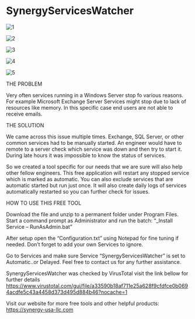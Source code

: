 # SynergyServicesWatcher




![1](https://user-images.githubusercontent.com/94911727/158199894-092228a9-f731-42d6-bef4-f6013be55ad3.jpg)


![2](https://user-images.githubusercontent.com/94911727/158199920-18ca86b0-0562-47b2-9ba7-7cf97810a3f6.jpg)



![3](https://user-images.githubusercontent.com/94911727/158199933-07a9eea6-8db6-46e8-93db-7b4e347aa9af.jpg)



![4](https://user-images.githubusercontent.com/94911727/158199940-b0c58a0f-b496-4070-a123-422cf3c91fee.jpg)


![5](https://user-images.githubusercontent.com/94911727/158199949-97ab049e-ae33-4af2-ac4f-660cee2ff429.jpg)



THE PROBLEM

Very often services running in a Windows Server stop fo various reasons.
For example Microsoft Exchange Server Services might stop due to lack of resources like memory.
In this specific case end users are not able to receive emails.


THE SOLUTION

We came across this issue multiple times.
Exchange, SQL Server, or other common services had to be manually started.
An engineer would have to remote to a server check which service was down and then try to start it.
During late hours it was impossible to know the status of services.

So we created a tool specific for our needs that we are sure will also help other fellow engineers.
This free application will restart any stopped service which is marked as automatic.
You can also exclude services that are automatic started but run just once.
It will also create daily logs of services automatically restarted so you can further check for issues. 


HOW TO USE THIS FREE TOOL

Download the file and unzip to a permanent folder under Program Files.
Start a command prompt as Administrator and run the batch: “_Install Service – RunAsAdmin.bat”

After setup open the “Configuration.txt” using Notepad for fine tuning if needed.
Don’t forget to add your own Services to ignore.

Go to Services and make sure Service “SynergyServicesWatcher” is set to Automatic..or Delayed.
Feel free to contact us for any further assistance.

SynergyServicesWatcher was checked by VirusTotal visit the link bellow for further details https://www.virustotal.com/gui/file/a33590b18af711e25a628f9cfdfce0b0694acdfe5c43a4458d373d495d884b46?nocache=1


Visit our website for more free tools and other helpful products: https://synergy-usa-llc.com
